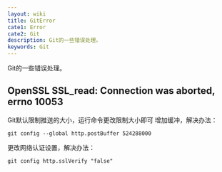 ```yaml
---
layout: wiki
title: GitError
cate1: Error
cate2: Git
description: Git的一些错误处理。
keywords: Git
---
```


Git的一些错误处理。

## OpenSSL SSL_read: Connection was aborted, errno 10053

Git默认限制推送的大小，运行命令更改限制大小即可 增加缓冲，解决办法：
```
git config --global http.postBuffer 524288000
```

更改网络认证设置，解决办法：
```
git config http.sslVerify "false"
```
